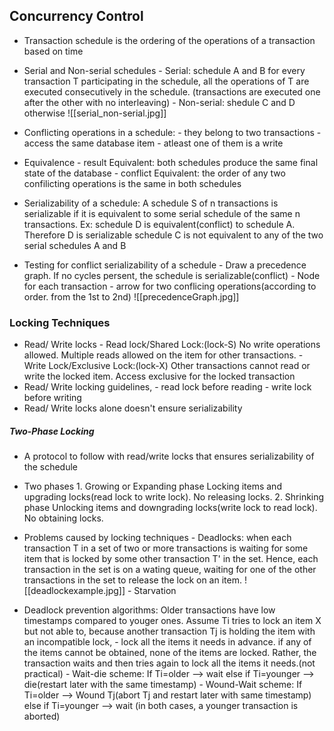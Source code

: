 
## Concurrency Control

- Transaction schedule
		is the ordering of the operations of a transaction based on time
- Serial and Non-serial schedules
		- Serial: schedule A and B
				for every transaction T participating in the schedule, all the operations of T are executed consecutively in the schedule. (transactions are executed one after the other with no interleaving)
		- Non-serial: shedule C and D
				otherwise
		![[serial_non-serial.jpg]]

- Conflicting operations in a schedule:
		- they belong to two transactions
		- access the same database item
		-  atleast one of them is a write

- Equivalence
		- result Equivalent: both schedules produce the same final state of the database
		- conflict Equivalent: the order of any two confilicting operations is the same in both schedules
		
- Serializability of a schedule:
		A schedule S of n transactions is serializable if it is equivalent to some serial schedule of the same n transactions.
			Ex: schedule D is equivalent(conflict) to schedule A. Therefore D is serializable
					schedule C is not equivalent to any of the two serial schedules A and B

- Testing for conflict serializability of a schedule
		- Draw a precedence graph. If no cycles persent, the schedule is serializable(conflict)
		- Node for each transaction
		- arrow for two conflicing operations(according to order. from the 1st to 2nd)
	![[precedenceGraph.jpg]]


### Locking Techniques

- Read/ Write locks
		- Read lock/Shared Lock:(lock-S)
				No write operations allowed. Multiple reads allowed on the item for other transactions.
		- Write Lock/Exclusive Lock:(lock-X)
				Other transactions cannot read or write the locked item. Access exclusive for the locked transaction
- Read/ Write locking guidelines,
		- read lock before reading
		- write lock before writing
- Read/ Write locks alone doesn't ensure serializability

##### Two-Phase Locking
- A protocol to follow with read/write locks that ensures serializability of the schedule
- Two phases
		1. Growing or Expanding phase
				Locking items and upgrading locks(read lock to write lock). No releasing locks.
		2. Shrinking phase
				Unlocking items and downgrading locks(write lock to read lock). No obtaining locks.
- Problems caused by locking techniques
		- Deadlocks:
				when each transaction T in a set of two or more transactions is waiting for some item that is locked by some other transaction T' in the set. Hence, each transaction in the set is on a wating queue, waiting for one of the other transactions in the set to release the lock on an item.
								  ![[deadlockexample.jpg]] 
		- Starvation
				
				

- Deadlock prevention algorithms:
	Older transactions have low timestamps compared to youger ones.
	Assume Ti tries to lock an item X but not able to, because another transaction Tj is holding the item with an incompatible lock,
		- lock all the items it needs in advance. if any of the items cannot be obtained, none of the items are locked. Rather, the transaction waits and then tries again to lock all the items it needs.(not practical)
		- Wait-die scheme:
				If Ti=older --> wait
				else if Ti=younger --> die(restart later with the same timestamp)
		- Wound-Wait scheme:
				If Ti=older --> Wound Tj(abort Tj and restart later with same timestamp)
				else if Ti=younger --> wait
		(in both cases, a younger transaction is aborted)
		
